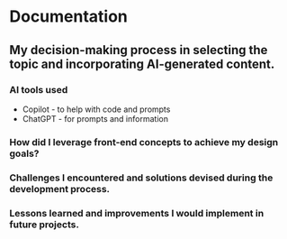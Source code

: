 # Documentation

## My decision-making process in selecting the topic and incorporating AI-generated content.

### AI tools used

- Copilot - to help with code and prompts
- ChatGPT - for prompts and information

### How did I leverage front-end concepts to achieve my design goals?

### Challenges I encountered and solutions devised during the development process.

### Lessons learned and improvements I would implement in future projects.
